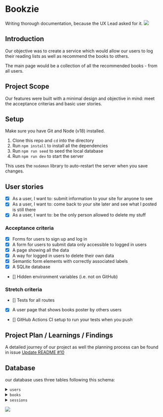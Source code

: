 # Bookzie

Writing thorough documentation, because the UX Lead asked for it.
![](https://gifimage.net/wp-content/uploads/2017/10/cat-typing-gif-7.gif)

## Introduction 

Our objective was to create a service which would allow our users to log their reading lists as well as recommend the books to others.

The main page would be a collection of all the recommended books - from all users.

## Project Scope

Our features were built with a minimal design and objective in mind: meet the acceptance criterias and basic user stories.

## Setup

Make sure you have Git and Node (v18) installed.

1. Clone this repo and `cd` into the directory
2. Run `npm install` to install all the dependencies
3. Run `npm run seed` to seed the local database
4. Run `npm run dev` to start the server

This uses the `nodemon` library to auto-restart the server when you save changes.

## User stories

- [x] As a user, I want to: submit information to your site for anyone to see
- [x] As a user, I want to: come back to your site later and see what I posted is still there
- [x] As a user, I want to: be the only person allowed to delete my stuff

### Acceptance criteria

- [x] Forms for users to sign up and log in
- [x] A form for users to submit data only accessible to logged in users
- [x] A page showing all the data
- [x] A way for logged in users to delete their own data
- [x] Semantic form elements with correctly associated labels
- [x] A SQLite database
- [] Hidden environment variables (i.e. not on GitHub)

### Stretch criteria 

- [] Tests for all routes
- [x] A user page that shows books poster by others users
- [] GitHub Actions CI setup to run your tests when you push

## Project Plan / Learnings / Findings

A detailed journey of our project as well the planning process can be found in issue [Update README #10](https://github.com/fac25/week3-authentication-Abby-Sumithra-Patrick-Lisa/issues/10)


## Database

our database uses three tables following this schema: 

<details>
<summary><code>users</code></summary>

| column      | type    | constraints               |
| ----------- | ------- | ------------------------- |
| id          | integer | primary key autoincrement |
| email       | text    | unique                    |
| hash        | text    |                           |
| created_at  | datetime| current timestamp         |

</details>

<details>
<summary><code>books</code></summary>

| column      | type    | constraints                      |
| ----------- | ------- | -------------------------        |
| id          | integer | primary key autoincrement        |
| user_id     | text    | references users(id)             |
| name        | text    | not null                         |
| author      | text    | not null                         |
| rating      | integer | not null                         |
| sharing     | integer | default 0 check(sharing in 0, 1) |

</details>

<details>
<summary><code>sessions</code></summary>

| column      | type    | constraints                   |
| ----------- | ------- | -------------------------     |
| id          | text    | primary key                   |
| user_id     | text    | references users(id)          |
| expires_at  | datetime| not null                      |
| created_at  | datetime| default current timestamp     |


</details>


![](https://user-images.githubusercontent.com/88027905/194065884-29723bb1-b5be-4ad5-8254-3f407d440d53.png)
